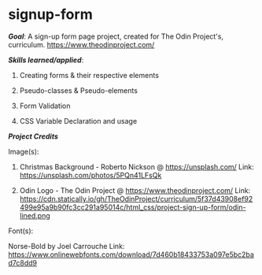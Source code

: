 # signup-form

**_Goal_**:
A sign-up form page project, created for The Odin Project's, curriculum.
https://www.theodinproject.com/

**_Skills learned/applied_**:

1. Creating forms & their respective elements

2. Pseudo-classes & Pseudo-elements

3. Form Validation

4. CSS Variable Declaration and usage

**_Project Credits_**

Image(s):

1. Christmas Background - Roberto Nickson @ https://unsplash.com/
   Link: https://unsplash.com/photos/5PQn41LFsQk

2. Odin Logo - The Odin Project @ https://www.theodinproject.com/
   Link: https://cdn.statically.io/gh/TheOdinProject/curriculum/5f37d43908ef92499e95a9b90fc3cc291a95014c/html_css/project-sign-up-form/odin-lined.png

Font(s):

Norse-Bold by Joel Carrouche
Link: https://www.onlinewebfonts.com/download/7d460b18433753a097e5bc2bad7c8dd9
